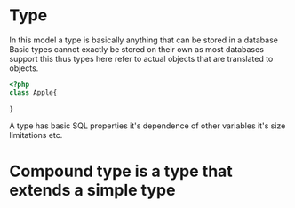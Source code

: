 # Type 
In this model a type is basically anything that can be stored in a database
Basic types cannot exactly be stored on their own as most databases support this
thus types here refer to actual objects that are translated to objects.


```php
<?php
class Apple{
       
}
```

A type has basic SQL properties it's dependence of other variables 
it's size limitations etc.

# Compound type is a type that extends a simple type 